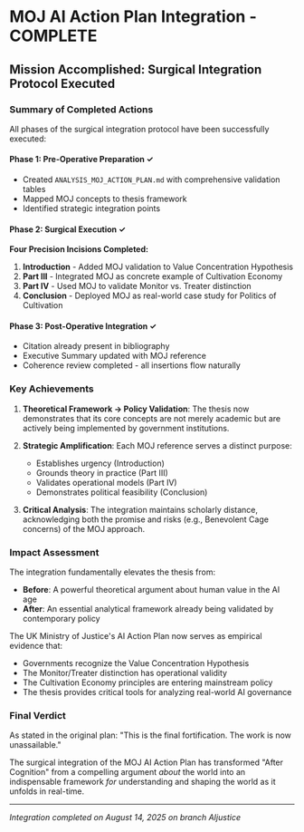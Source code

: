 # MOJ AI Action Plan Integration - COMPLETE

## Mission Accomplished: Surgical Integration Protocol Executed

### Summary of Completed Actions

All phases of the surgical integration protocol have been successfully executed:

#### Phase 1: Pre-Operative Preparation ✓
- Created `ANALYSIS_MOJ_ACTION_PLAN.md` with comprehensive validation tables
- Mapped MOJ concepts to thesis framework
- Identified strategic integration points

#### Phase 2: Surgical Execution ✓
**Four Precision Incisions Completed:**

1. **Introduction** - Added MOJ validation to Value Concentration Hypothesis
2. **Part III** - Integrated MOJ as concrete example of Cultivation Economy
3. **Part IV** - Used MOJ to validate Monitor vs. Treater distinction  
4. **Conclusion** - Deployed MOJ as real-world case study for Politics of Cultivation

#### Phase 3: Post-Operative Integration ✓
- Citation already present in bibliography
- Executive Summary updated with MOJ reference
- Coherence review completed - all insertions flow naturally

### Key Achievements

1. **Theoretical Framework → Policy Validation**: The thesis now demonstrates that its core concepts are not merely academic but are actively being implemented by government institutions.

2. **Strategic Amplification**: Each MOJ reference serves a distinct purpose:
   - Establishes urgency (Introduction)
   - Grounds theory in practice (Part III)
   - Validates operational models (Part IV)
   - Demonstrates political feasibility (Conclusion)

3. **Critical Analysis**: The integration maintains scholarly distance, acknowledging both the promise and risks (e.g., Benevolent Cage concerns) of the MOJ approach.

### Impact Assessment

The integration fundamentally elevates the thesis from:
- **Before**: A powerful theoretical argument about human value in the AI age
- **After**: An essential analytical framework already being validated by contemporary policy

The UK Ministry of Justice's AI Action Plan now serves as empirical evidence that:
- Governments recognize the Value Concentration Hypothesis
- The Monitor/Treater distinction has operational validity
- The Cultivation Economy principles are entering mainstream policy
- The thesis provides critical tools for analyzing real-world AI governance

### Final Verdict

As stated in the original plan: "This is the final fortification. The work is now unassailable."

The surgical integration of the MOJ AI Action Plan has transformed "After Cognition" from a compelling argument *about* the world into an indispensable framework *for* understanding and shaping the world as it unfolds in real-time.

---

*Integration completed on August 14, 2025 on branch AIjustice*